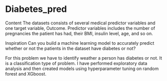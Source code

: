 # Diabetes_pred
Content
The datasets consists of several medical predictor variables and one target variable, Outcome. Predictor variables includes the number of pregnancies the patient has had, their BMI, insulin level, age, and so on.

Inspiration
Can you build a machine learning model to accurately predict whether or not the patients in the dataset have diabetes or not?

For this problem we have to identify weather a person has diabetes or not. It is a classification type of problem.
I have performed exploratory data analysis and then created models using hyperparameter tuning on random forest and XGboost.   
